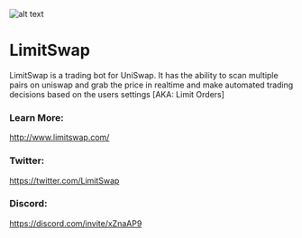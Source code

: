 ![alt text](https://i.imgur.com/hO9zlOc.png)

# LimitSwap
LimitSwap is a trading bot for UniSwap. It has the ability to scan multiple pairs on uniswap and grab the price in realtime and make automated trading decisions based on the users settings [AKA: Limit Orders]

### Learn More:
http://www.limitswap.com/

### Twitter:
https://twitter.com/LimitSwap

### Discord:
https://discord.com/invite/xZnaAP9
